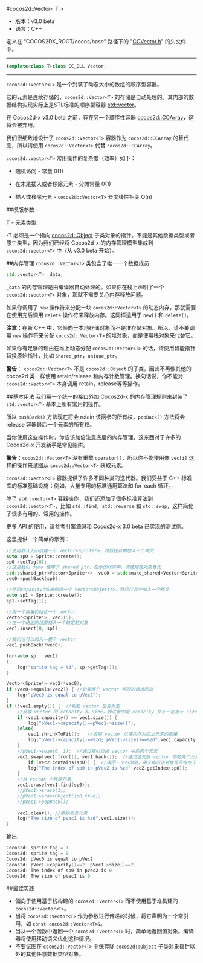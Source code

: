 #cocos2d::Vector< T >

- 版本：v3.0 beta
- 语言：C++

定义在 “COCOS2DX_ROOT/cocos/base” 路径下的 "[CCVector.h](https://github.com/cocos2d/cocos2d-x/blob/develop/cocos/base/CCVector.h)" 的头文件中。

---

```cpp
template<class T>class CC_DLL Vector;
```

---

`cocos2d::Vector<T>` 是一个封装了动态大小的数组的顺序型容器。

它的元素是连续存储的，`cocos2d::Vector<T>` 的存储是自动处理的。其内部的数据结构实现实际上是STL标准的顺序型容器 [std::vector<T>](http://en.cppreference.com/w/cpp/container/vector)。

在 Cocos2d-x v3.0 beta 之前，存在另一个顺序性容器 [cocos2d::CCArray](https://github.com/cocos2d/cocos2d-x/blob/develop/cocos/base/CCArray.h)，这将会被弃用。

我们很细致地设计了 `cocos2d::Vector<T>` 容器作为 `cocos2d::CCArray` 的替代品，所以请使用 `cocos2d::Vector<T>` 代替 `cocos2d::CCArray`。

`cocos2d::Vector<T>` 常用操作的复杂度（效率）如下：

- 随机访问 - 常量 0(1)

- 在末尾插入或者移除元素 - 分摊常量 0(1) 

- 插入或移除元素 - `cocos2d::Vector<T>` 长度线性相关 O(n)


##模版参数

**T** - 元素类型.

-T 必须是一个指向 [cocos2d::Object](https://github.com/cocos2d/cocos2d-x/blob/develop/cocos/base/CCObject.h) 子类对象的指针。不能是其他数据类型或者原生类型，因为我们已经将 Cocos2d-x 的内存管理模型集成到 `cocos2d::Vector<T>` 中（从 v3.0 beta 开始）。

##内存管理
`cocos2d::Vector<T>` 类包含了唯一一个数据成员：

```cpp
std::vector<T> _data;
```

`_data` 的内存管理是由编译器自动处理的。如果你在栈上声明了一个 `cocos2d::Vector<T>` 对象，那就不需要关心内存释放问题。

如果你调用了 `new` 操作符来分配一块 `cocos2d::Vector<T>` 的动态内存，那就需要在使用完后调用 `delete` 操作符来释放内存。这同样适用于 `new[]` 和 `delete[]`。

**注意**：在新 C++ 中，它倾向于本地存储对象而不是堆存储对象。所以，请不要调用 `new` 操作符来分配 `cocos2d::Vector<T>` 的堆对象，而是使用栈对象来代替它。

如果你有足够的理由在堆上动态分配 `cocos2d::Vector<T>` 的话，请使用智能指针替换原始指针，比如 `Shared_ptr`，`unique_ptr`。

**警告**：
`cocos2d::Vector<T>` 不是 `cocos2d::Object` 的子类，因此不再像其他的 cocos2d 类一样使用 retain/release 和内存计数管理。换句话说，你不能对 `cocos2d::Vector<T>` 本身调用 retain，release等等操作。


##基本用法
我们用一个统一的接口外加 Cocos2d-x 的内存管理规则来封装了 `std::vector<T>` 基本上所有常用的操作。

所以 `pushBack()` 方法现在将会 retain 该函参的所有权，`popBack()` 方法将会 release 容器最后一个元素的所有权。

当你使用这些操作时，你应该加倍注意底层的内存管理，这东西对于许多的 Cocos2d-x 开发新手是常见陷阱。

**警告**：`cocos2d::Vector<T>` 没有重载 `operator[]`，所以你不能使用像 `vec[i]` 这样的操作来试图从 `cocos2d::Vector<T>` 获取元素。

`cocos2d::Vector<T>` 容器提供了许多不同种类的迭代器。我们受益于 C++ 标准库的标准基础设施；例如，大量专用的标准通用算法和 for_each 循环。

除了 `std::vector<T>` 容器操作，我们还添加了很多标准算法到 `cocos2d::Vector<T>`，比如 `std::find`，`std::reverse` 和 `std::swap`，这样简化了很多有用的、常用的操作。

更多 API 的使用，请参考引擎源码和 Cocos2d-x 3.0 beta 已实现的测试例。

这里提供一个简单的示例：

```cpp
//使用默认大小创建一个 Vector<Sprite*>，然后往其中加入一个精灵
auto sp0 = Sprite::create();
sp0->setTag(0);
//这里我们 demo 使用了 shared_ptr，在你的代码中，请使用栈对象替代 
std::shared_ptr<Vector<Sprite*>>  vec0 = std::make_shared<Vector<Sprite*>>();  //default constructor
vec0->pushBack(sp0);

//使用capacity为5来创建一个 Vector<Object*>，然后往其中加入一个精灵
auto sp1 = Sprite::create();
sp1->setTag(1);

//用一个容量初始化一个 vector
Vector<Sprite*>  vec1(5);
//在一个确定的位置插入一个确定的对象
vec1.insert(0, sp1);

//我们也可以加入一整个 vector
vec1.pushBack(*vec0);

for(auto sp : vec1)
{
    log("sprite tag = %d", sp->getTag());
}

Vector<Sprite*> vec2(*vec0);
if (vec0->equals(vec2)) { //如果两个 vector 相同的话返回真
    log("pVec0 is equal to pVec2");
}
if (!vec1.empty()) {  //判断 vector 是否为空
    //获取 vector 的 capacity 和 size，要注意的是 capacity 并不一定等于 size
    if (vec1.capacity() == vec1.size()) {
        log("pVec1->capacity()==pVec1->size()");
    }else{
        vec1.shrinkToFit();   //收缩 vector 以便内存对应上元素的数量
        log("pVec1->capacity()==%zd; pVec1->size()==%zd",vec1.capacity(),vec1.size());
    }
    //pVec1->swap(0, 1);  //通过索引交换 vector 中的两个元素
    vec1.swap(vec1.front(), vec1.back());  //通过值交换 vector 中的两个元素 
        if (vec2.contains(sp0)) {  //返回一个布尔值，用于指示该对象是否存在于 vector 中
        log("The index of sp0 in pVec2 is %zd",vec2.getIndex(sp0));
    }
    //从 vector 中移除元素
    vec1.erase(vec1.find(sp0));
    //pVec1->erase(1);
    //pVec1->eraseObject(sp0,true);
    //pVec1->popBack();
    
    vec1.clear(); //移除所有元素
    log("The size of pVec1 is %zd",vec1.size());
}
 ```

输出:

```cpp
Cocos2d: sprite tag = 1
Cocos2d: sprite tag = 0
Cocos2d: pVec0 is equal to pVec2
Cocos2d: pVec1->capacity()==2; pVec1->size()==2
Cocos2d: The index of sp0 in pVec2 is 0
Cocos2d: The size of pVec1 is 0
```

##最佳实践

- 偏向于使用基于栈构建的 `cocos2d::Vector<T>` 而不使用基于堆构建的 `cocos2d::Vector<T>`。
- 当将 `cocos2d::Vector<T>` 作为参数进行传递的时候，将它声明为一个常引用，如 `const cocos2d::Vector<T>&`。
- 当从一个函数中返回一个 `cocos2d::Vector<T>` 时，简单地返回值对象。编译器将使用移动语义优化这种情况。
- 不要试图在 `cocos2d::Vector<T>` 中保存除 `cocos2d::Object` 子类对象指针以外的其他任意数据类型对象。
